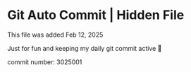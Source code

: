 # Git Auto Commit | Hidden File

This file was added Feb 12, 2025

Just for fun and keeping my daily git commit active 🤪

commit number: 3025001
